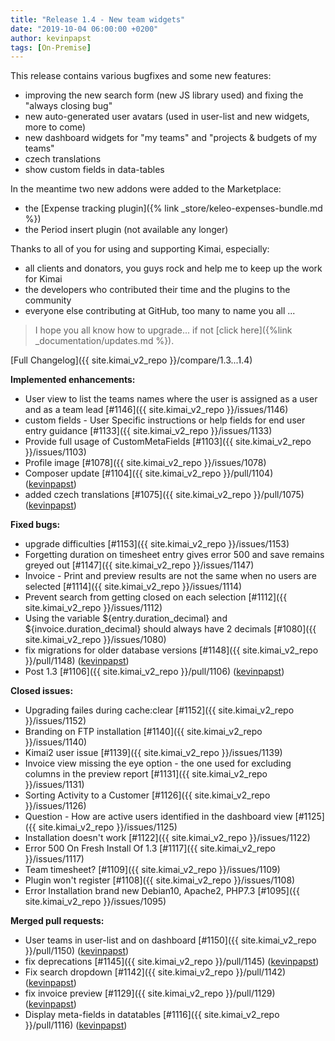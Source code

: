 ```yaml
---
title: "Release 1.4 - New team widgets"
date: "2019-10-04 06:00:00 +0200"
author: kevinpapst
tags: [On-Premise]
---
```


This release contains various bugfixes and some new features:

- improving the new search form (new JS library used) and fixing the "always closing bug"
- new auto-generated user avatars (used in user-list and new widgets, more to come)
- new dashboard widgets for "my teams" and "projects & budgets of my teams"
- czech translations
- show custom fields in data-tables

In the meantime two new addons were added to the Marketplace:
- the [Expense tracking plugin]({% link _store/keleo-expenses-bundle.md %})
- the Period insert plugin (not available any longer)

Thanks to all of you for using and supporting Kimai, especially:
- all clients and donators, you guys rock and help me to keep up the work for Kimai
- the developers who contributed their time and the plugins to the community
- everyone else contributing at GitHub, too many to name you all ...

> I hope you all know how to upgrade... if not [click here]({%link _documentation/updates.md %}).

[Full Changelog]({{ site.kimai_v2_repo }}/compare/1.3...1.4)

**Implemented enhancements:**

- User view to list the teams names where the user is assigned as a user and as a team lead [\#1146]({{ site.kimai_v2_repo }}/issues/1146)
- custom fields - User Specific instructions or help fields for end user entry guidance  [\#1133]({{ site.kimai_v2_repo }}/issues/1133)
- Provide full usage of CustomMetaFields [\#1103]({{ site.kimai_v2_repo }}/issues/1103)
- Profile image [\#1078]({{ site.kimai_v2_repo }}/issues/1078)
- Composer update [\#1104]({{ site.kimai_v2_repo }}/pull/1104) ([kevinpapst](https://github.com/kevinpapst))
- added czech translations [\#1075]({{ site.kimai_v2_repo }}/pull/1075) ([kevinpapst](https://github.com/kevinpapst))

**Fixed bugs:**

- upgrade difficulties [\#1153]({{ site.kimai_v2_repo }}/issues/1153)
- Forgetting duration on timesheet entry gives error 500 and save remains greyed out [\#1147]({{ site.kimai_v2_repo }}/issues/1147)
- Invoice - Print and preview results are not the same when no users are selected  [\#1114]({{ site.kimai_v2_repo }}/issues/1114)
- Prevent search from getting closed on each selection [\#1112]({{ site.kimai_v2_repo }}/issues/1112)
- Using the variable ${entry.duration\_decimal} and ${invoice.duration\_decimal} should always have 2 decimals  [\#1080]({{ site.kimai_v2_repo }}/issues/1080)
- fix migrations for older database versions [\#1148]({{ site.kimai_v2_repo }}/pull/1148) ([kevinpapst](https://github.com/kevinpapst))
- Post 1.3 [\#1106]({{ site.kimai_v2_repo }}/pull/1106) ([kevinpapst](https://github.com/kevinpapst))

**Closed issues:**

- Upgrading failes during cache:clear [\#1152]({{ site.kimai_v2_repo }}/issues/1152)
- Branding on FTP installation [\#1140]({{ site.kimai_v2_repo }}/issues/1140)
- Kimai2 user issue [\#1139]({{ site.kimai_v2_repo }}/issues/1139)
- Invoice view missing the eye option - the one used for excluding columns in the preview report [\#1131]({{ site.kimai_v2_repo }}/issues/1131)
- Sorting Activity to a Customer [\#1126]({{ site.kimai_v2_repo }}/issues/1126)
- Question - How are active users identified in the dashboard view [\#1125]({{ site.kimai_v2_repo }}/issues/1125)
- Installation doesn't work [\#1122]({{ site.kimai_v2_repo }}/issues/1122)
- Error 500 On Fresh Install Of 1.3 [\#1117]({{ site.kimai_v2_repo }}/issues/1117)
- Team timesheet? [\#1109]({{ site.kimai_v2_repo }}/issues/1109)
- Plugin won't register [\#1108]({{ site.kimai_v2_repo }}/issues/1108)
- Error Installation brand new Debian10, Apache2, PHP7.3 [\#1095]({{ site.kimai_v2_repo }}/issues/1095)

**Merged pull requests:**

- User teams in user-list and on dashboard [\#1150]({{ site.kimai_v2_repo }}/pull/1150) ([kevinpapst](https://github.com/kevinpapst))
- fix deprecations [\#1145]({{ site.kimai_v2_repo }}/pull/1145) ([kevinpapst](https://github.com/kevinpapst))
- Fix search dropdown [\#1142]({{ site.kimai_v2_repo }}/pull/1142) ([kevinpapst](https://github.com/kevinpapst))
- fix invoice preview [\#1129]({{ site.kimai_v2_repo }}/pull/1129) ([kevinpapst](https://github.com/kevinpapst))
- Display meta-fields in datatables [\#1116]({{ site.kimai_v2_repo }}/pull/1116) ([kevinpapst](https://github.com/kevinpapst))
